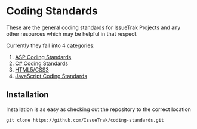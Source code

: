 Coding Standards
================

These are the general coding standards for IssueTrak Projects and any other resources which may be helpful in that respect.

Currently they fall into 4 categories:

1. [ASP Coding Standards](asp_coding_standards.md)
2. [C\# Coding Standards](csharp_coding_standards.md)
3. [HTML5/CSS3](html_css_coding_standards.md)
4. [JavaScript Coding Standards](javascript_coding_standards.md)


## Installation

Installation is as easy as checking out the repository to the correct location

	git clone https://github.com/IssueTrak/coding-standards.git

